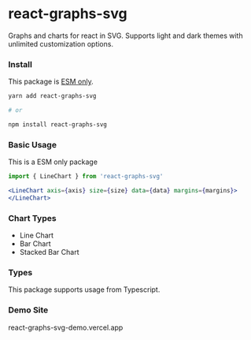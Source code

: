 # react-graphs-svg

Graphs and charts for react in SVG. Supports light and dark themes with unlimited customization options.

### Install

This package is [ESM only](https://gist.github.com/sindresorhus/a39789f98801d908bbc7ff3ecc99d99c).

```bash
yarn add react-graphs-svg

# or

npm install react-graphs-svg
```

### Basic Usage

This is a ESM only package
```jsx
import { LineChart } from 'react-graphs-svg'

<LineChart axis={axis} size={size} data={data} margins={margins}>
</LineChart>
```

### Chart Types

- Line Chart
- Bar Chart
- Stacked Bar Chart


### Types

This package supports usage from Typescript.

### Demo Site

react-graphs-svg-demo.vercel.app


